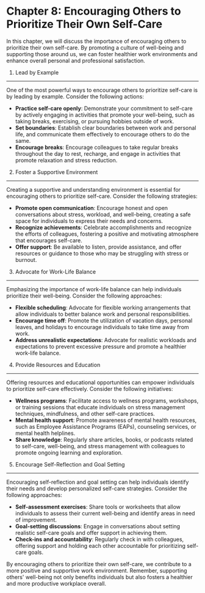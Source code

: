 Chapter 8: Encouraging Others to Prioritize Their Own Self-Care
===============================================================

In this chapter, we will discuss the importance of encouraging others to prioritize their own self-care. By promoting a culture of well-being and supporting those around us, we can foster healthier work environments and enhance overall personal and professional satisfaction.

1. Lead by Example
------------------

One of the most powerful ways to encourage others to prioritize self-care is by leading by example. Consider the following actions:

* **Practice self-care openly**: Demonstrate your commitment to self-care by actively engaging in activities that promote your well-being, such as taking breaks, exercising, or pursuing hobbies outside of work.
* **Set boundaries**: Establish clear boundaries between work and personal life, and communicate them effectively to encourage others to do the same.
* **Encourage breaks**: Encourage colleagues to take regular breaks throughout the day to rest, recharge, and engage in activities that promote relaxation and stress reduction.

2. Foster a Supportive Environment
----------------------------------

Creating a supportive and understanding environment is essential for encouraging others to prioritize self-care. Consider the following strategies:

* **Promote open communication**: Encourage honest and open conversations about stress, workload, and well-being, creating a safe space for individuals to express their needs and concerns.
* **Recognize achievements**: Celebrate accomplishments and recognize the efforts of colleagues, fostering a positive and motivating atmosphere that encourages self-care.
* **Offer support**: Be available to listen, provide assistance, and offer resources or guidance to those who may be struggling with stress or burnout.

3. Advocate for Work-Life Balance
---------------------------------

Emphasizing the importance of work-life balance can help individuals prioritize their well-being. Consider the following approaches:

* **Flexible scheduling**: Advocate for flexible working arrangements that allow individuals to better balance work and personal responsibilities.
* **Encourage time off**: Promote the utilization of vacation days, personal leaves, and holidays to encourage individuals to take time away from work.
* **Address unrealistic expectations**: Advocate for realistic workloads and expectations to prevent excessive pressure and promote a healthier work-life balance.

4. Provide Resources and Education
----------------------------------

Offering resources and educational opportunities can empower individuals to prioritize self-care effectively. Consider the following initiatives:

* **Wellness programs**: Facilitate access to wellness programs, workshops, or training sessions that educate individuals on stress management techniques, mindfulness, and other self-care practices.
* **Mental health support**: Promote awareness of mental health resources, such as Employee Assistance Programs (EAPs), counseling services, or mental health helplines.
* **Share knowledge**: Regularly share articles, books, or podcasts related to self-care, well-being, and stress management with colleagues to promote ongoing learning and exploration.

5. Encourage Self-Reflection and Goal Setting
---------------------------------------------

Encouraging self-reflection and goal setting can help individuals identify their needs and develop personalized self-care strategies. Consider the following approaches:

* **Self-assessment exercises**: Share tools or worksheets that allow individuals to assess their current well-being and identify areas in need of improvement.
* **Goal-setting discussions**: Engage in conversations about setting realistic self-care goals and offer support in achieving them.
* **Check-ins and accountability**: Regularly check in with colleagues, offering support and holding each other accountable for prioritizing self-care goals.

By encouraging others to prioritize their own self-care, we contribute to a more positive and supportive work environment. Remember, supporting others' well-being not only benefits individuals but also fosters a healthier and more productive workplace overall.
